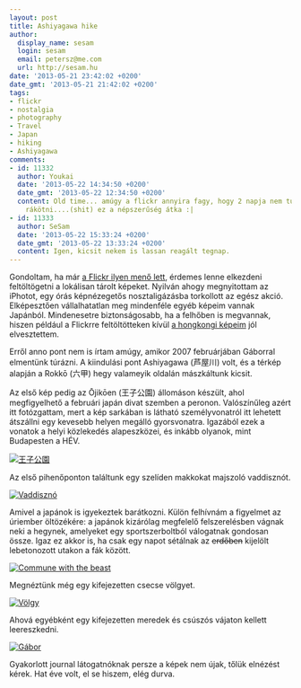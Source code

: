 ```yaml
---
layout: post
title: Ashiyagawa hike
author:
  display_name: sesam
  login: sesam
  email: petersz@me.com
  url: http://sesam.hu
date: '2013-05-21 23:42:02 +0200'
date_gmt: '2013-05-21 21:42:02 +0200'
tags:
- flickr
- nostalgia
- photography
- Travel
- Japan
- hiking
- Ashiyagawa
comments:
- id: 11332
  author: Youkai
  date: '2013-05-22 14:34:50 +0200'
  date_gmt: '2013-05-22 12:34:50 +0200'
  content: Old time... amúgy a flickr annyira fagy, hogy 2 napja nem tudom a wp- telefonomat
    rákötni....(shit) ez a népszerűség átka :|
- id: 11333
  author: SeSam
  date: '2013-05-22 15:33:24 +0200'
  date_gmt: '2013-05-22 13:33:24 +0200'
  content: Igen, kicsit nekem is lassan reagált tegnap.
---
```


Gondoltam, ha már [a Flickr ilyen menő lett](http://sesam.hu/2013/05/20/flickr), érdemes lenne elkezdeni feltöltögetni a lokálisan tárolt képeket. Nyilván ahogy megnyitottam az iPhotot, egy órás képnézegetős nosztaligázásba torkollott az egész akció. Elképesztően vállalhatatlan meg mindenféle egyéb képeim vannak Japánból. Mindenesetre biztonságosabb, ha a felhőben is megvannak, hiszen például a Flickrre feltöltötteken kívül [a hongkongi képeim](http://www.flickr.com/photos/sesamsys/sets/72157604630180098) jól elvesztettem.

Erről anno pont nem is írtam amúgy, amikor 2007 februárjában Gáborral elmentünk túrázni. A kiindulási pont Ashiyagawa (芦屋川) volt, és a térkép alapján a Rokkō (六甲) hegy valameyik oldalán mászkáltunk kicsit.

Az első kép pedig az Ōjikōen (王子公園) állomáson készült, ahol megfigyelhető a februári japán divat szemben a peronon. Valószínűleg azért itt fotózgattam, mert a kép sarkában is látható személyvonatról itt lehetett átszállni egy kevesebb helyen megálló gyorsvonatra. Igazából ezek a vonatok a helyi közlekedés alapeszközei, és inkább olyanok, mint Budapesten a HÉV.

[![王子公園](http://farm6.staticflickr.com/5447/8776088836_67867cd061_z.jpg)](http://www.flickr.com/photos/sesamsys/8776088836 "王子公園 by sesamsys, on Flickr")

Az első pihenőponton találtunk egy szelíden makkokat majszoló vaddisznót.

[![Vaddisznó](http://farm8.staticflickr.com/7373/8776093476_c00648d959_z.jpg)](http://www.flickr.com/photos/sesamsys/8776093476 "Vaddisznó by sesamsys, on Flickr")

Amivel a japánok is igyekeztek barátkozni. Külön felhívnám a figyelmet az úriember öltözékére: a japánok kizárólag megfelelő felszerelésben vágnak neki a hegynek, amelyeket egy sportszerboltból válogatnak gondosan össze. Igaz ez akkor is, ha csak egy napot sétálnak az ~~erdőben~~ kijelölt lebetonozott utakon a fák között.

[![Commune with the beast](http://farm8.staticflickr.com/7359/8776102808_e3893dc1b8_z.jpg)](http://www.flickr.com/photos/sesamsys/8776102808 "Commune with the beast by sesamsys, on Flickr")

Megnéztünk még egy kifejezetten csecse völgyet.

[![Völgy](http://farm9.staticflickr.com/8135/8776113700_ac2297843b_z.jpg)](http://www.flickr.com/photos/sesamsys/8776113700 "Völgy by sesamsys, on Flickr")

Ahová egyébként egy kifejezetten meredek és csúszós vájaton kellett leereszkedni.

[![Gábor](http://farm8.staticflickr.com/7424/8776117134_0513cc1f33_z.jpg)](http://www.flickr.com/photos/sesamsys/8776117134 "Gábor by sesamsys, on Flickr")

Gyakorlott journal látogatnóknak persze a képek nem újak, tőlük elnézést kérek. Hat éve volt, el se hiszem, elég durva.
